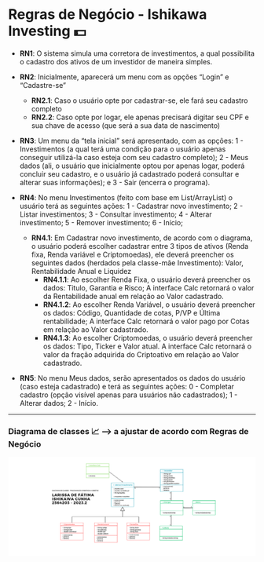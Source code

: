 # Regras de Negócio - Ishikawa Investing 💵

- **RN1**: O sistema simula uma corretora de investimentos, a qual possibilita o cadastro dos ativos de um investidor de maneira simples.  

- **RN2**: Inicialmente, aparecerá um menu com as opções “Login” e “Cadastre-se”
    - **RN2.1**: Caso o usuário opte por cadastrar-se, ele fará seu cadastro completo
    - **RN2.2**: Caso opte por logar, ele apenas precisará digitar seu CPF e sua chave de acesso (que será a sua data de nascimento)  

- **RN3**: Um menu da “tela inicial” será apresentado, com as opções: 1 - Investimentos (a qual terá uma condição para o usuário apenas conseguir utilizá-la caso esteja com seu cadastro completo); 2 - Meus dados (ali, o usuário que inicialmente optou por apenas logar, poderá concluir seu cadastro, e o usuário já cadastrado poderá consultar e alterar suas informações); e 3 - Sair (encerra o programa).  

- **RN4**: No menu Investimentos (feito com base em List/ArrayList) o usuário terá as seguintes ações: 1 - Cadastrar novo investimento; 2 - Listar investimentos; 3 - Consultar investimento; 4 - Alterar investimento; 5 - Remover investimento; 6 - Início;
    - **RN4.1**: Em Cadastrar novo investimento, de acordo com o diagrama, o usuário poderá escolher cadastrar entre 3 tipos de ativos (Renda fixa, Renda variável e Criptomoedas), ele deverá preencher os seguintes dados (herdados pela classe-mãe Investimento): Valor, Rentabilidade Anual e Liquidez
        - **RN4.1.1**: Ao escolher Renda Fixa, o usuário deverá preencher os dados: Titulo, Garantia e Risco; A interface Calc retornará o valor da Rentabilidade anual em relação ao Valor cadastrado.
        - **RN4.1.2**: Ao escolher Renda Variável, o usuário deverá preencher os dados: Código, Quantidade de cotas, P/VP e Última rentabilidade; A interface Calc retornará o valor pago por Cotas em relação ao Valor cadastrado.
        - **RN4.1.3**: Ao escolher Criptomoedas, o usuário deverá preencher os dados: Tipo, Ticker e Valor atual. A interface Calc retornará o valor da fração adquirida do Criptoativo em relação ao Valor cadastrado.  

- **RN5**: No menu Meus dados, serão apresentados os dados do usuário (caso esteja cadastrado) e terá as seguintes ações: 0 - Completar cadastro (opção visível apenas para usuários não cadastrados); 1 - Alterar dados; 2 - Início.

-----------------------------------------

### Diagrama de classes 📈 --> a ajustar de acordo com Regras de Negócio

![preview](assets/diagramaDeClasses.png)